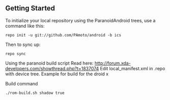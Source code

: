 Getting Started
---------------


To initialize your local repository using the ParanoidAndroid trees, use a command like this:

    repo init -u git://github.com/PAmoto/android -b ics

Then to sync up:

    repo sync

Using the paranoid build script
Read here: http://forum.xda-developers.com/showthread.php?t=1837074
Edit local_manifest.xml in .repo with device tree.
Example for build for the droid x
    <?xml version="1.0" encoding="UTF-8"?>
    <manifest>
      <project name="Masterchung7/proprietary_vendor_motorola" path="vendor/motorola" remote="github" revision="cm9" />
      <project path="device/motorola/droid2" name="CM9-D2G/android_device_motorola_droid2" remote="github" revision="cm9" />
      <project path="device/motorola/droid2we" name="CM9-D2G/android_device_motorola_droid2we" remote="github" revision="cm9" />
      <project path="device/motorola/shadow" name="PAmoto/android_device_motorola_shadow" remote="github" revision="cm9" />
      <project path="device/motorola/hijack" name="CM9-D2G/android_device_moto_hijack" remote="github" revision="ics" />
      <project path="device/motorola/omap34com" name="PAmoto/android_device_motorola_omap34com" remote="github" revision="master" />
    </manifest>

Build command

    ./rom-build.sh shadow true

